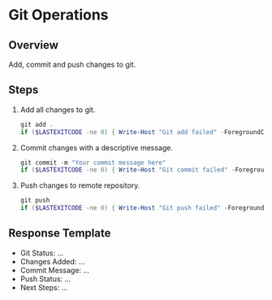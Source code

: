 # Git Operations

## Overview
Add, commit and push changes to git.

## Steps
1. Add all changes to git.
   ```powershell
   git add .
   if ($LASTEXITCODE -ne 0) { Write-Host "Git add failed" -ForegroundColor Red; exit 1 }
   ```
2. Commit changes with a descriptive message.
   ```powershell
   git commit -m "Your commit message here"
   if ($LASTEXITCODE -ne 0) { Write-Host "Git commit failed" -ForegroundColor Red; exit 1 }
   ```
3. Push changes to remote repository.
   ```powershell
   git push
   if ($LASTEXITCODE -ne 0) { Write-Host "Git push failed" -ForegroundColor Red; exit 1 }
   ```

## Response Template
- Git Status: ...
- Changes Added: ...
- Commit Message: ...
- Push Status: ...
- Next Steps: ...
